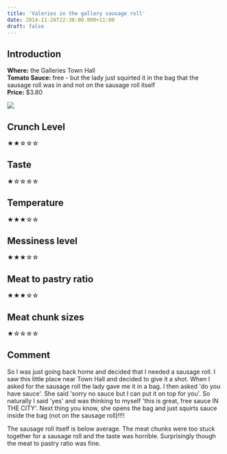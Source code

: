 ```yaml
---
title: 'Valeries in the gallery sausage roll'
date: 2014-11-26T22:38:00.000+11:00
draft: false
---
```


## Introduction

**Where:** the Galleries Town Hall  
**Tomato Sauce:** free - but the lady just squirted it in the bag that the sausage roll was in and not on the sausage roll itself  
**Price:** $3.80  

[![](http://4.bp.blogspot.com/-pRmMlTMKupk/VJeixQXzBPI/AAAAAAAAGgU/QxiKsDYwfYE/s1600/IMG_20141126_183722.jpg)](http://4.bp.blogspot.com/-pRmMlTMKupk/VJeixQXzBPI/AAAAAAAAGgU/QxiKsDYwfYE/s1600/IMG_20141126_183722.jpg)

## Crunch Level

★★☆☆☆

## Taste

★☆☆☆☆

## Temperature

★★★☆☆

## Messiness level

★★★☆☆

## Meat to pastry ratio

★★★☆☆

## Meat chunk sizes

★☆☆☆☆

## Comment

So I was just going back home and decided that I needed a sausage roll.
I saw this little place near Town Hall and decided to give it a shot.
When I asked for the sausage roll the lady gave me it in a bag. I then asked
'do you have sauce'. She said 'sorry no sauce but I can put it on top for you'.
So naturally I said 'yes' and was thinking to myself 'this is great,
free sauce IN THE CITY'. Next thing you know, she opens the bag and
just squirts sauce inside the bag (not on the sausage roll)!!!!  
  
The sausage roll itself is below average. The meat chunks were too stuck
together for a sausage roll and the taste was horrible. Surprisingly
though the meat to pastry ratio was fine.
